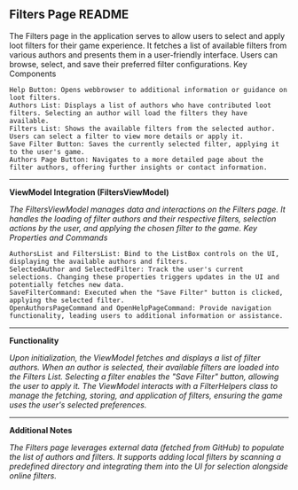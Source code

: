 ## Filters Page README

The Filters page in the application serves to allow users to select and apply loot filters for their game experience. It fetches a list of available filters from various authors and presents them in a user-friendly interface. Users can browse, select, and save their preferred filter configurations.
Key Components

    
    Help Button: Opens webbrowser to additional information or guidance on loot filters.
    Authors List: Displays a list of authors who have contributed loot filters. Selecting an author will load the filters they have available.
    Filters List: Shows the available filters from the selected author. Users can select a filter to view more details or apply it.
    Save Filter Button: Saves the currently selected filter, applying it to the user's game.
    Authors Page Button: Navigates to a more detailed page about the filter authors, offering further insights or contact information.
___
**ViewModel Integration (FiltersViewModel)**

_The FiltersViewModel manages data and interactions on the Filters page. It handles the loading of filter authors and their respective filters, selection actions by the user, and applying the chosen filter to the game.
Key Properties and Commands_

    AuthorsList and FiltersList: Bind to the ListBox controls on the UI, displaying the available authors and filters.
    SelectedAuthor and SelectedFilter: Track the user's current selections. Changing these properties triggers updates in the UI and potentially fetches new data.
    SaveFilterCommand: Executed when the "Save Filter" button is clicked, applying the selected filter.
    OpenAuthorsPageCommand and OpenHelpPageCommand: Provide navigation functionality, leading users to additional information or assistance.
___
**Functionality**

_Upon initialization, the ViewModel fetches and displays a list of filter authors. When an author is selected, their available filters are loaded into the Filters List. Selecting a filter enables the "Save Filter" button, allowing the user to apply it. The ViewModel interacts with a FilterHelpers class to manage the fetching, storing, and application of filters, ensuring the game uses the user's selected preferences._
___
**Additional Notes**

_The Filters page leverages external data (fetched from GitHub) to populate the list of authors and filters. It supports adding local filters by scanning a predefined directory and integrating them into the UI for selection alongside online filters._